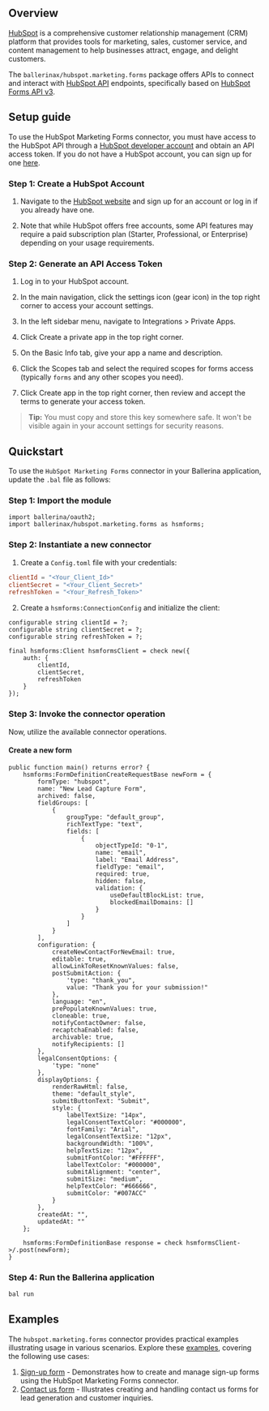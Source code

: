 ## Overview

[HubSpot](https://www.hubspot.com/) is a comprehensive customer relationship management (CRM) platform that provides tools for marketing, sales, customer service, and content management to help businesses attract, engage, and delight customers.

The `ballerinax/hubspot.marketing.forms` package offers APIs to connect and interact with [HubSpot API](https://developers.hubspot.com/docs/api/overview) endpoints, specifically based on [HubSpot Forms API v3](https://developers.hubspot.com/docs/api/marketing/forms).
## Setup guide

To use the HubSpot Marketing Forms connector, you must have access to the HubSpot API through a [HubSpot developer account](https://developers.hubspot.com/) and obtain an API access token. If you do not have a HubSpot account, you can sign up for one [here](https://www.hubspot.com/products/get-started).

### Step 1: Create a HubSpot Account

1. Navigate to the [HubSpot website](https://www.hubspot.com/) and sign up for an account or log in if you already have one.

2. Note that while HubSpot offers free accounts, some API features may require a paid subscription plan (Starter, Professional, or Enterprise) depending on your usage requirements.

### Step 2: Generate an API Access Token

1. Log in to your HubSpot account.

2. In the main navigation, click the settings icon (gear icon) in the top right corner to access your account settings.

3. In the left sidebar menu, navigate to Integrations > Private Apps.

4. Click Create a private app in the top right corner.

5. On the Basic Info tab, give your app a name and description.

6. Click the Scopes tab and select the required scopes for forms access (typically `forms` and any other scopes you need).

7. Click Create app in the top right corner, then review and accept the terms to generate your access token.

> **Tip:** You must copy and store this key somewhere safe. It won't be visible again in your account settings for security reasons.
## Quickstart

To use the `HubSpot Marketing Forms` connector in your Ballerina application, update the `.bal` file as follows:

### Step 1: Import the module

```ballerina
import ballerina/oauth2;
import ballerinax/hubspot.marketing.forms as hsmforms;
```

### Step 2: Instantiate a new connector

1. Create a `Config.toml` file with your credentials:

```toml
clientId = "<Your_Client_Id>"
clientSecret = "<Your_Client_Secret>"
refreshToken = "<Your_Refresh_Token>"
```

2. Create a `hsmforms:ConnectionConfig` and initialize the client:

```ballerina
configurable string clientId = ?;
configurable string clientSecret = ?;
configurable string refreshToken = ?;

final hsmforms:Client hsmformsClient = check new({
    auth: {
        clientId,
        clientSecret,
        refreshToken
    }
});
```

### Step 3: Invoke the connector operation

Now, utilize the available connector operations.

#### Create a new form

```ballerina
public function main() returns error? {
    hsmforms:FormDefinitionCreateRequestBase newForm = {
        formType: "hubspot",
        name: "New Lead Capture Form",
        archived: false,
        fieldGroups: [
            {
                groupType: "default_group",
                richTextType: "text",
                fields: [
                    {
                        objectTypeId: "0-1",
                        name: "email",
                        label: "Email Address",
                        fieldType: "email",
                        required: true,
                        hidden: false,
                        validation: {
                            useDefaultBlockList: true,
                            blockedEmailDomains: []
                        }
                    }
                ]
            }
        ],
        configuration: {
            createNewContactForNewEmail: true,
            editable: true,
            allowLinkToResetKnownValues: false,
            postSubmitAction: {
                'type: "thank_you",
                value: "Thank you for your submission!"
            },
            language: "en",
            prePopulateKnownValues: true,
            cloneable: true,
            notifyContactOwner: false,
            recaptchaEnabled: false,
            archivable: true,
            notifyRecipients: []
        },
        legalConsentOptions: {
            'type: "none"
        },
        displayOptions: {
            renderRawHtml: false,
            theme: "default_style",
            submitButtonText: "Submit",
            style: {
                labelTextSize: "14px",
                legalConsentTextColor: "#000000",
                fontFamily: "Arial",
                legalConsentTextSize: "12px",
                backgroundWidth: "100%",
                helpTextSize: "12px",
                submitFontColor: "#FFFFFF",
                labelTextColor: "#000000",
                submitAlignment: "center",
                submitSize: "medium",
                helpTextColor: "#666666",
                submitColor: "#007ACC"
            }
        },
        createdAt: "",
        updatedAt: ""
    };

    hsmforms:FormDefinitionBase response = check hsmformsClient->/.post(newForm);
}
```

### Step 4: Run the Ballerina application

```bash
bal run
```
## Examples

The `hubspot.marketing.forms` connector provides practical examples illustrating usage in various scenarios. Explore these [examples](https://github.com/ballerina-platform/module-ballerinax-hubspot.marketing.forms/tree/main/examples), covering the following use cases:

1. [Sign-up form](https://github.com/ballerina-platform/module-ballerinax-hubspot.marketing.forms/tree/main/examples/sign-up-form) - Demonstrates how to create and manage sign-up forms using the HubSpot Marketing Forms connector.
2. [Contact us form](https://github.com/ballerina-platform/module-ballerinax-hubspot.marketing.forms/tree/main/examples/contact-us-form) - Illustrates creating and handling contact us forms for lead generation and customer inquiries.